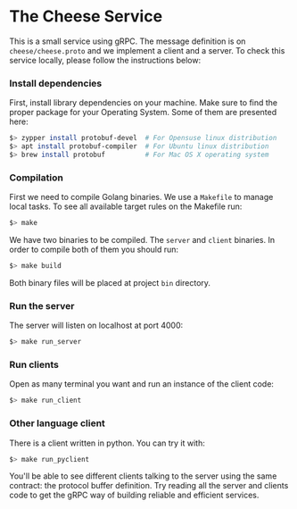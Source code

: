 # The Cheese Service

This is a small service using gRPC. The message definition is on `cheese/cheese.proto` and we implement
a client and a server. To check this service locally, please follow the instructions below:


### Install dependencies

First, install library dependencies on your machine. Make sure to find the proper package for your
Operating System. Some of them are presented here:

```bash
$> zypper install protobuf-devel  # For Opensuse linux distribution
$> apt install protobuf-compiler  # For Ubuntu linux distribution
$> brew install protobuf          # For Mac OS X operating system
```


### Compilation

First we need to compile Golang binaries. We use a `Makefile` to manage local tasks.
To see all available target rules on the Makefile run:

```bash
$> make
```

We have two binaries to be compiled. The `server` and `client` binaries.
In order to compile both of them you should run:

```bash
$> make build
```

Both binary files will be placed at project `bin` directory.


### Run the server

The server will listen on localhost at port 4000:

```bash
$> make run_server
```

### Run clients

Open as many terminal you want and run an instance of the client code:

```bash
$> make run_client
```


### Other language client

There is a client written in python. You can try it with:

```bash
$> make run_pyclient
```

You'll be able to see different clients talking to the server using the
same contract: the protocol buffer definition. Try reading all the server and
clients code to get the gRPC way of building reliable and efficient services.

